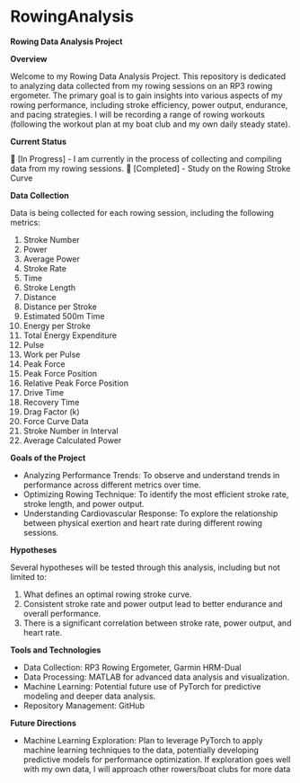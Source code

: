 # RowingAnalysis

**Rowing Data Analysis Project**

**Overview**

Welcome to my Rowing Data Analysis Project. This repository is dedicated to analyzing data collected from my rowing sessions on an RP3 rowing ergometer. The primary goal is to gain insights into various aspects of my rowing performance, including stroke efficiency, power output, endurance, and pacing strategies.
I will be recording a range of rowing workouts (following the workout plan at my boat club and my own daily steady state).

**Current Status**

🚧 [In Progress] - I am currently in the process of collecting and compiling data from my rowing sessions.
🏁 [Completed] - Study on the Rowing Stroke Curve

**Data Collection**

Data is being collected for each rowing session, including the following metrics:

1. Stroke Number
2. Power
3. Average Power
4. Stroke Rate
5. Time
6. Stroke Length
7. Distance
8. Distance per Stroke
9. Estimated 500m Time
10. Energy per Stroke
11. Total Energy Expenditure
12. Pulse
13. Work per Pulse
14. Peak Force
15. Peak Force Position
16. Relative Peak Force Position
17. Drive Time
18. Recovery Time
19. Drag Factor (k)
20. Force Curve Data
21. Stroke Number in Interval
22. Average Calculated Power

**Goals of the Project**

- Analyzing Performance Trends: To observe and understand trends in performance across different metrics over time.
- Optimizing Rowing Technique: To identify the most efficient stroke rate, stroke length, and power output.
- Understanding Cardiovascular Response: To explore the relationship between physical exertion and heart rate during different rowing sessions.

**Hypotheses**

Several hypotheses will be tested through this analysis, including but not limited to:

1. What defines an optimal rowing stroke curve.
2. Consistent stroke rate and power output lead to better endurance and overall performance.
3. There is a significant correlation between stroke rate, power output, and heart rate.

**Tools and Technologies**

- Data Collection: RP3 Rowing Ergometer, Garmin HRM-Dual
- Data Processing: MATLAB for advanced data analysis and visualization.
- Machine Learning: Potential future use of PyTorch for predictive modeling and deeper data analysis.
- Repository Management: GitHub

**Future Directions**

- Machine Learning Exploration: Plan to leverage PyTorch to apply machine learning techniques to the data, potentially developing predictive models for performance optimization. If exploration goes well with my own data, I will approach other rowers/boat clubs for more data
